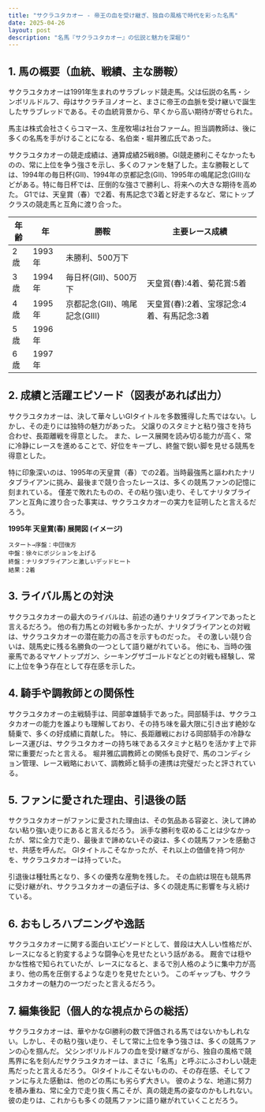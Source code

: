 ```yaml
---
title: "サクラユタカオー - 帝王の血を受け継ぎ、独自の風格で時代を彩った名馬"
date: 2025-04-26
layout: post
description: "名馬『サクラユタカオー』の伝説と魅力を深堀り"
---
```


## 1. 馬の概要（血統、戦績、主な勝鞍）

サクラユタカオーは1991年生まれのサラブレッド競走馬。父は伝説の名馬・シンボリルドルフ、母はサクラチヨノオーと、まさに帝王の血脈を受け継いで誕生したサラブレッドである。その血統背景から、早くから高い期待が寄せられた。

馬主は株式会社さくらコマース、生産牧場は社台ファーム。担当調教師は、後に多くの名馬を手がけることになる、名伯楽・堀井雅広氏であった。

サクラユタカオーの競走成績は、通算成績25戦8勝。GI競走勝利こそなかったものの、常に上位を争う強さを示し、多くのファンを魅了した。主な勝鞍としては、1994年の毎日杯(GII)、1994年の京都記念(GII)、1995年の鳴尾記念(GIII)などがある。特に毎日杯では、圧倒的な強さで勝利し、将来への大きな期待を高めた。  G1では、天皇賞（春）で2着、有馬記念で3着と好走するなど、常にトップクラスの競走馬と互角に渡り合った。

| 年齢 | 年 | 勝鞍 | 主要レース成績 |
|---|---|---|---|
| 2歳 | 1993年 | 未勝利、500万下 |  |
| 3歳 | 1994年 | 毎日杯(GII)、500万下 |  天皇賞(春):4着、菊花賞:5着 |
| 4歳 | 1995年 | 京都記念(GII)、鳴尾記念(GIII) | 天皇賞(春):2着、宝塚記念:4着、有馬記念:3着 |
| 5歳 | 1996年 |  |  |
| 6歳 | 1997年 |  |  |


## 2. 成績と活躍エピソード（図表があれば出力）

サクラユタカオーは、決して華々しいGIタイトルを多数獲得した馬ではない。しかし、その走りには独特の魅力があった。  父譲りのスタミナと粘り強さを持ち合わせ、長距離戦を得意とした。  また、レース展開を読み切る能力が高く、常に冷静にレースを進めることで、好位をキープし、終盤で鋭い脚を見せる競馬を得意とした。

特に印象深いのは、1995年の天皇賞（春）での2着。当時最強馬と謳われたナリタブライアンに挑み、最後まで競り合ったレースは、多くの競馬ファンの記憶に刻まれている。  僅差で敗れたものの、その粘り強い走り、そしてナリタブライアンと互角に渡り合った事実は、サクラユタカオーの実力を証明したと言えるだろう。


**1995年 天皇賞(春) 展開図 (イメージ)**

```
スタート→序盤：中団後方
中盤：徐々にポジションを上げる
終盤：ナリタブライアンと激しいデッドヒート
結果：2着
```


## 3. ライバル馬との対決

サクラユタカオーの最大のライバルは、前述の通りナリタブライアンであったと言えるだろう。  他の有力馬との対戦も多かったが、ナリタブライアンとの対戦は、サクラユタカオーの潜在能力の高さを示すものだった。  その激しい競り合いは、競馬史に残る名勝負の一つとして語り継がれている。  他にも、当時の強豪馬であるマヤノトップガン、シーキングザゴールドなどとの対戦も経験し、常に上位を争う存在として存在感を示した。


## 4. 騎手や調教師との関係性

サクラユタカオーの主戦騎手は、岡部幸雄騎手であった。岡部騎手は、サクラユタカオーの能力を誰よりも理解しており、その持ち味を最大限に引き出す絶妙な騎乗で、多くの好成績に貢献した。  特に、長距離戦における岡部騎手の冷静なレース運びは、サクラユタカオーの持ち味であるスタミナと粘りを活かす上で非常に重要だったと言える。  堀井雅広調教師との関係も良好で、馬のコンディション管理、レース戦略において、調教師と騎手の連携は完璧だったと評されている。


## 5. ファンに愛された理由、引退後の話

サクラユタカオーがファンに愛された理由は、その気品ある容姿と、決して諦めない粘り強い走りにあると言えるだろう。  派手な勝利を収めることは少なかったが、常に全力で走り、最後まで諦めないその姿は、多くの競馬ファンを感動させ、共感を呼んだ。  GIタイトルこそなかったが、それ以上の価値を持つ何かを、サクラユタカオーは持っていた。

引退後は種牡馬となり、多くの優秀な産駒を残した。  その血統は現在も競馬界に受け継がれ、サクラユタカオーの遺伝子は、多くの競走馬に影響を与え続けている。


## 6. おもしろハプニングや逸話

サクラユタカオーに関する面白いエピソードとして、普段は大人しい性格だが、レースになると豹変するような闘争心を見せたという話がある。  厩舎では穏やかな性格で知られていたが、レースになると、まるで別人格のように集中力が高まり、他の馬を圧倒するような走りを見せたという。  このギャップも、サクラユタカオーの魅力の一つだったと言えるだろう。


## 7. 編集後記（個人的な視点からの総括）

サクラユタカオーは、華やかなGI勝利の数で評価される馬ではないかもしれない。しかし、その粘り強い走り、そして常に上位を争う強さは、多くの競馬ファンの心を掴んだ。  父シンボリルドルフの血を受け継ぎながら、独自の風格で競馬界に名を刻んだサクラユタカオーは、まさに「名馬」と呼ぶにふさわしい競走馬だったと言えるだろう。  GIタイトルこそないものの、その存在感、そしてファンに与えた感動は、他のどの馬にも劣らず大きい。  彼のような、地道に努力を積み重ね、常に全力で走り抜く馬こそが、真の競走馬の姿なのかもしれない。  彼の走りは、これからも多くの競馬ファンに語り継がれていくことだろう。
